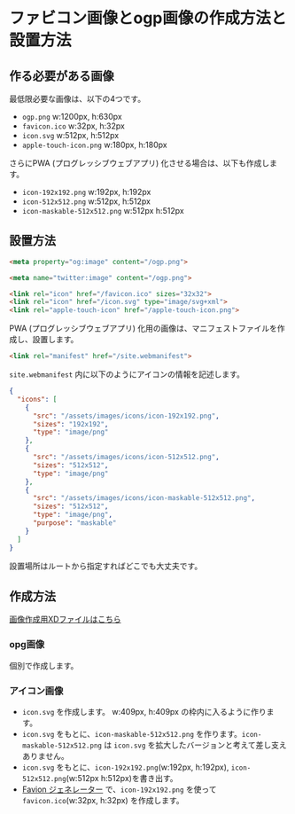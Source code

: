 # ファビコン画像とogp画像の作成方法と設置方法

## 作る必要がある画像

最低限必要な画像は、以下の4つです。

- `ogp.png` w:1200px, h:630px
- `favicon.ico` w:32px, h:32px
- `icon.svg` w:512px, h:512px
- `apple-touch-icon.png` w:180px, h:180px

さらにPWA (プログレッシブウェブアプリ) 化させる場合は、以下も作成します。

- `icon-192x192.png` w:192px, h:192px
- `icon-512x512.png` w:512px, h:512px
- `icon-maskable-512x512.png` w:512px h:512px

## 設置方法

```html
<meta property="og:image" content="/ogp.png">

<meta name="twitter:image" content="/ogp.png">

<link rel="icon" href="/favicon.ico" sizes="32x32">
<link rel="icon" href="/icon.svg" type="image/svg+xml">
<link rel="apple-touch-icon" href="/apple-touch-icon.png">
```

PWA (プログレッシブウェブアプリ) 化用の画像は、マニフェストファイルを作成し、設置します。

```html
<link rel="manifest" href="/site.webmanifest">
```

`site.webmanifest` 内に以下のようにアイコンの情報を記述します。

```json
{
  "icons": [
    {
      "src": "/assets/images/icons/icon-192x192.png",
      "sizes": "192x192",
      "type": "image/png"
    },
    {
      "src": "/assets/images/icons/icon-512x512.png",
      "sizes": "512x512",
      "type": "image/png"
    },
    {
      "src": "/assets/images/icons/icon-maskable-512x512.png",
      "sizes": "512x512",
      "type": "image/png",
      "purpose": "maskable"
    }
  ]
}
```

設置場所はルートから指定すればどこでも大丈夫です。

## 作成方法

[画像作成用XDファイルはこちら](../resources/xd/icon-template.xd)

### opg画像

個別で作成します。

### アイコン画像

- `icon.svg` を作成します。  w:409px, h:409px の枠内に入るように作ります。
- `icon.svg` をもとに、`icon-maskable-512x512.png` を作ります。`icon-maskable-512x512.png` は `icon.svg` を拡大したバージョンと考えて差し支えありません。
- `icon.svg` をもとに、`icon-192x192.png`(w:192px, h:192px), `icon-512x512.png`(w:512px h:512px)を書き出す。
- [Favion ジェネレーター](https://favicon-generator.mintsu-dev.com/) で、`icon-192x192.png` を使って `favicon.ico`(w:32px, h:32px) を作成します。

